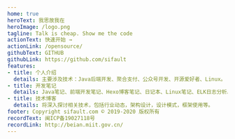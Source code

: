 ```yaml
---
home: true
heroText: 我思故我在
heroImage: /logo.png
tagline: Talk is cheap. Show me the code
actionText: 快速开始 →
actionLink: /opensource/
githubText: GITHUB
githubLink: https://github.com/sifault
features:
- title: 个人介绍
  details: 主要涉及技术：Java后端开发、聚合支付、公众号开发、开源爱好者、Linux。
- title: 开发笔记
  details: Java笔记、前端开发笔记、Hexo博客笔记、日记本、Linux笔记、ELK日志分析。
- title: 技术博客
  details: 将深入探讨相关技术，包括行业动态，架构设计，设计模式，框架使用等。
footer: Copyright sifault.com © 2019-2020 版权所有 
recordText: 闽ICP备19027118号
recordLink: http://beian.miit.gov.cn/
---
```

